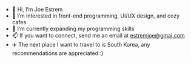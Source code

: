 - 👋 Hi, I’m Joe Estrem
- 👀 I’m interested in front-end programming, UI/UX design, and cozy cafes
- 🌱 I’m currently expanding my programming skills 
- 📫 If you want to connect, send me an email at estremjoe@gmai.com
- ✈️ The next place I want to travel to is South Korea, any recommendations are appreciated :) 
  
